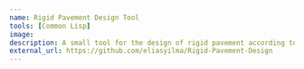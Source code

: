 ```yaml
---
name: Rigid Pavement Design Tool
tools: [Common Lisp]
image:
description: A small tool for the design of rigid pavement according to the AASHTO standard.
external_url: https://github.com/eliasyilma/Rigid-Pavement-Design
---
```


